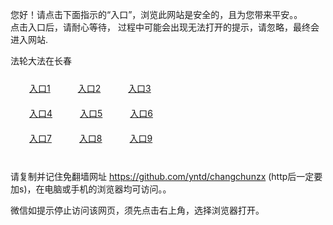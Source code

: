 您好！请点击下面指示的“入口”，浏览此网站是安全的，且为您带来平安。。 <br/>
点击入口后，请耐心等待， 过程中可能会出现无法打开的提示，请忽略，最终会进入网站. </br>

法轮大法在长春<br/>
<div style="padding:10px"><a style="margin:20px" target="_blank" href="https://djm2oa5oh7mpt.cloudfront.net/2Qpsp?apupd" id="ccLink1" rel="nofollow">入口1</a> <a target="_blank" style="margin:20px" href="https://d1thr57k3zyzfv.cloudfront.net/2Qpsp?bazbgpe" id="ccLink2" rel="nofollow">入口2</a> <a style="margin:20px" target="_blank" href="https://d4a7x07qy5yj2.cloudfront.net/2Qpsp?zskteyfq" id="ccLink3" rel="nofollow">入口3</a></div>

<div style="padding:10px" ><a style="margin:20px" target="_blank" href="https://djm2oa5oh7mpt.cloudfront.net/2Qpsp?apupd" id="ccLink4" rel="nofollow">入口4</a> <a style="margin:20px" href="https://d1thr57k3zyzfv.cloudfront.net/2Qpsp?bazbgpe" target="_blank" id="ccLink5" rel="nofollow">入口5</a> <a style="margin:20px" href="https://d4a7x07qy5yj2.cloudfront.net/2Qpsp?zskteyfq" target="_blank" id="ccLink6" rel="nofollow">入口6</a></div>

<div style="padding:10px"><a style="margin:20px" target="_blank" href="https://djm2oa5oh7mpt.cloudfront.net/2Qpsp?apupd" id="ccLink7" rel="nofollow">入口7</a> <a style="margin:20px" href="https://d1thr57k3zyzfv.cloudfront.net/2Qpsp?bazbgpe" target="_blank" id="ccLink8" rel="nofollow">入口8</a> <a style="margin:20px" target="_blank" href="https://d4a7x07qy5yj2.cloudfront.net/2Qpsp?zskteyfq" id="ccLink9" rel="nofollow">入口9</a></div>

<br/>



请复制并记住免翻墙网址 https://github.com/yntd/changchunzx (http后一定要加s)，在电脑或手机的浏览器均可访问。。<br/>

微信如提示停止访问该网页，须先点击右上角，选择浏览器打开。
